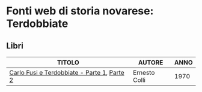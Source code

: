 # Fonti web di storia novarese: Terdobbiate

## Libri

| TITOLO                                                                                                                                                    | AUTORE        | ANNO |
|-----------------------------------------------------------------------------------------------------------------------------------------------------------|---------------|------|
| [Carlo Fusi e Terdobbiate - Parte 1](https://www.calameo.com/books/00726073549d0597cfcc8), [Parte 2](https://www.calameo.com/books/0072607351cf363d9d2d9) | Ernesto Colli | 1970 |
